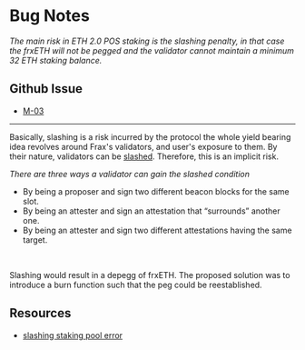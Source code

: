 # Bug Notes

*The main risk in ETH 2.0 POS staking is the slashing penalty, in that case the frxETH will not be pegged and the validator cannot maintain a minimum 32 ETH staking balance.*

## Github Issue

- [M-03](https://github.com/code-423n4/2022-09-frax-findings/issues/113)

---
Basically, slashing is a risk incurred by the protocol the whole yield bearing idea revolves around Frax's validators, and user's exposure to them. By their nature, validators can be [slashed](https://consensys.net/blog/codefi/rewards-and-penalties-on-ethereum-20-phase-0/). Therefore, this is an implicit risk.

*There are three ways a validator can gain the slashed condition*

- By being a proposer and sign two different beacon blocks for the same slot.
- By being an attester and sign an attestation that “surrounds” another one.
- By being an attester and sign two different attestations having the same target.
<br>

Slashing would result in a depegg of frxETH. The proposed solution was to introduce a burn function such that the peg could be reestablished.

## Resources
- [slashing staking pool error](https://cryptobriefing.com/ethereum-2-0-validators-slashed-staking-pool-error/)
